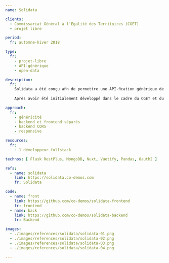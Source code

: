 ```yaml
---
name: Solidata

clients: 
  - Commissariat Général à l'Egalité des Territoires (CGET)
  - projet libre

period: 
  fr: automne-hiver 2018

type:
  fr:
    - projet-libre 
    - API-générique 
    - open-data

description:
  fr: |
    Solidata a été conçu aﬁn de permettre une API-ﬁcation générique de jeux de données, en général de type tabulaire. L'outil permet également d'agréger des données structurées différemment et de les homogénéiser autour d'un même schéma de données.
    
    Après avoir été initialement développé dans le cadre du CGET et du programme Entrepreneur d'Intérêt Général (Etalab) cet outil est toujours en production et maintenu de manière indépendante. Il permet de servir toutes les données des cartographies interactives Apiviz.

approach:
  fr: 
    - généricité
    - backend et frontend séparés 
    - backend CORS
    - responsive

resources:
  fr: 
    - 1 développeur fullstack

technos: [ Flask RestPlus, MongoDB, Nuxt, Vuetify, Pandas, Oauth2 ]

refs:
  - name: solidata
    link: https://solidata.co-demos.com
    fr: Solidata

code:
  - name: front
    link: https://github.com/co-demos/solidata-frontend 
    fr: frontend
  - name: back
    link: https://github.com/co-demos/solidata-backend
    fr: Backend

images:
  - ./images/references/solidata/solidata-01.png
  - ./images/references/solidata/solidata-02.png
  - ./images/references/solidata/solidata-03.png
  - ./images/references/solidata/solidata-04.png

---
```

